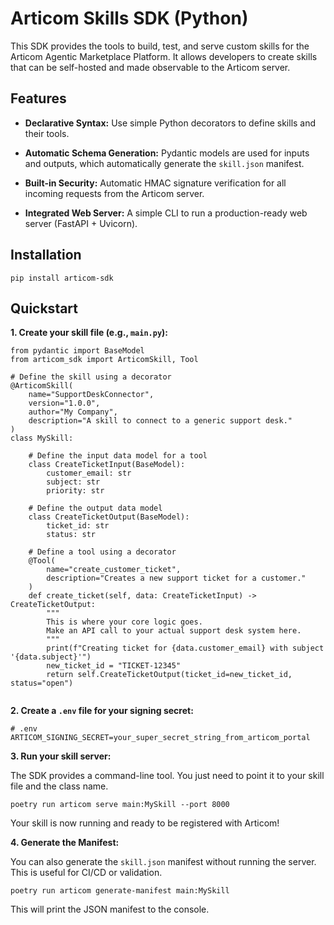 
# Articom Skills SDK (Python)

This SDK provides the tools to build, test, and serve custom skills for the Articom Agentic Marketplace Platform. It allows developers to create skills that can be self-hosted and made observable to the Articom server.

## Features

-   **Declarative Syntax:** Use simple Python decorators to define skills and their tools.
    
-   **Automatic Schema Generation:** Pydantic models are used for inputs and outputs, which automatically generate the `skill.json` manifest.
    
-   **Built-in Security:** Automatic HMAC signature verification for all incoming requests from the Articom server.
    
-   **Integrated Web Server:** A simple CLI to run a production-ready web server (FastAPI + Uvicorn).
    

## Installation

```
pip install articom-sdk
```

## Quickstart

**1. Create your skill file (e.g., `main.py`):**

```
from pydantic import BaseModel
from articom_sdk import ArticomSkill, Tool

# Define the skill using a decorator
@ArticomSkill(
    name="SupportDeskConnector",
    version="1.0.0",
    author="My Company",
    description="A skill to connect to a generic support desk."
)
class MySkill:

    # Define the input data model for a tool
    class CreateTicketInput(BaseModel):
        customer_email: str
        subject: str
        priority: str

    # Define the output data model
    class CreateTicketOutput(BaseModel):
        ticket_id: str
        status: str

    # Define a tool using a decorator
    @Tool(
        name="create_customer_ticket",
        description="Creates a new support ticket for a customer."
    )
    def create_ticket(self, data: CreateTicketInput) -> CreateTicketOutput:
        """
        This is where your core logic goes.
        Make an API call to your actual support desk system here.
        """
        print(f"Creating ticket for {data.customer_email} with subject '{data.subject}'")
        new_ticket_id = "TICKET-12345"
        return self.CreateTicketOutput(ticket_id=new_ticket_id, status="open")


```

**2. Create a `.env` file for your signing secret:**

```
# .env
ARTICOM_SIGNING_SECRET=your_super_secret_string_from_articom_portal
```

**3. Run your skill server:**

The SDK provides a command-line tool. You just need to point it to your skill file and the class name.

```
poetry run articom serve main:MySkill --port 8000
```

Your skill is now running and ready to be registered with Articom!

**4. Generate the Manifest:**

You can also generate the `skill.json` manifest without running the server. This is useful for CI/CD or validation.

```
poetry run articom generate-manifest main:MySkill
```

This will print the JSON manifest to the console.
